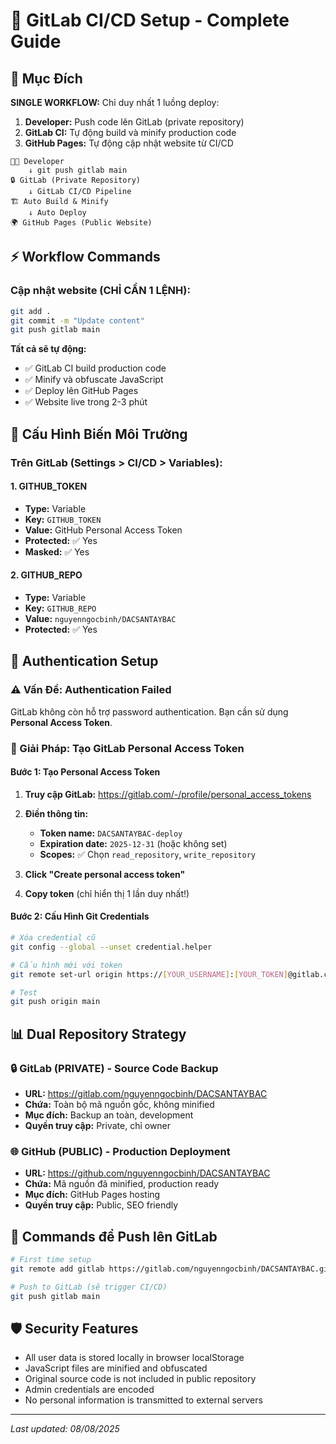 # 🚀 GitLab CI/CD Setup - Complete Guide

## 🎯 Mục Đích
**SINGLE WORKFLOW:** Chỉ duy nhất 1 luồng deploy:
1. **Developer:** Push code lên GitLab (private repository)
2. **GitLab CI:** Tự động build và minify production code
3. **GitHub Pages:** Tự động cập nhật website từ CI/CD

```
👨‍💻 Developer
    ↓ git push gitlab main
🔒 GitLab (Private Repository)
    ↓ GitLab CI/CD Pipeline
🏗️ Auto Build & Minify
    ↓ Auto Deploy  
🌍 GitHub Pages (Public Website)
```

## ⚡ Workflow Commands

### Cập nhật website (CHỈ CẦN 1 LỆNH):
```bash
git add .
git commit -m "Update content"
git push gitlab main
```

**Tất cả sẽ tự động:**
- ✅ GitLab CI build production code
- ✅ Minify và obfuscate JavaScript  
- ✅ Deploy lên GitHub Pages
- ✅ Website live trong 2-3 phút

## 🔧 Cấu Hình Biến Môi Trường

### Trên GitLab (Settings > CI/CD > Variables):

#### 1. GITHUB_TOKEN
- **Type:** Variable
- **Key:** `GITHUB_TOKEN`
- **Value:** GitHub Personal Access Token
- **Protected:** ✅ Yes
- **Masked:** ✅ Yes

#### 2. GITHUB_REPO
- **Type:** Variable  
- **Key:** `GITHUB_REPO`
- **Value:** `nguyenngocbinh/DACSANTAYBAC`
- **Protected:** ✅ Yes

## 🔐 Authentication Setup

### ⚠️ Vấn Đề: Authentication Failed

GitLab không còn hỗ trợ password authentication. Bạn cần sử dụng **Personal Access Token**.

### 🚀 Giải Pháp: Tạo GitLab Personal Access Token

#### Bước 1: Tạo Personal Access Token

1. **Truy cập GitLab:** https://gitlab.com/-/profile/personal_access_tokens
2. **Điền thông tin:**
   - **Token name:** `DACSANTAYBAC-deploy`
   - **Expiration date:** `2025-12-31` (hoặc không set)
   - **Scopes:** ✅ Chọn `read_repository`, `write_repository`

3. **Click "Create personal access token"**
4. **Copy token** (chỉ hiển thị 1 lần duy nhất!)

#### Bước 2: Cấu Hình Git Credentials

```bash
# Xóa credential cũ
git config --global --unset credential.helper

# Cấu hình mới với token
git remote set-url origin https://[YOUR_USERNAME]:[YOUR_TOKEN]@gitlab.com/nguyenngocbinh/DACSANTAYBAC.git

# Test
git push origin main
```

## 📊 Dual Repository Strategy

### 🔒 GitLab (PRIVATE) - Source Code Backup
- **URL:** https://gitlab.com/nguyenngocbinh/DACSANTAYBAC  
- **Chứa:** Toàn bộ mã nguồn gốc, không minified
- **Mục đích:** Backup an toàn, development
- **Quyền truy cập:** Private, chỉ owner

### 🌐 GitHub (PUBLIC) - Production Deployment  
- **URL:** https://github.com/nguyenngocbinh/DACSANTAYBAC
- **Chứa:** Mã nguồn đã minified, production ready
- **Mục đích:** GitHub Pages hosting
- **Quyền truy cập:** Public, SEO friendly

## 🚀 Commands để Push lên GitLab

```bash
# First time setup
git remote add gitlab https://gitlab.com/nguyenngocbinh/DACSANTAYBAC.git

# Push to GitLab (sẽ trigger CI/CD)
git push gitlab main
```

## 🛡️ Security Features

- All user data is stored locally in browser localStorage
- JavaScript files are minified and obfuscated
- Original source code is not included in public repository
- Admin credentials are encoded
- No personal information is transmitted to external servers

---
*Last updated: 08/08/2025*
